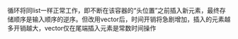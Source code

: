 循环将同list一样正常工作，即不断在该容器的“头位置”之前插入新元素，最终存储顺序是输入顺序的逆序。但改用vector后，时间开销将急剧增加，插入的元素越多开销越大，vector仅在尾端插入元素是常数时间操作